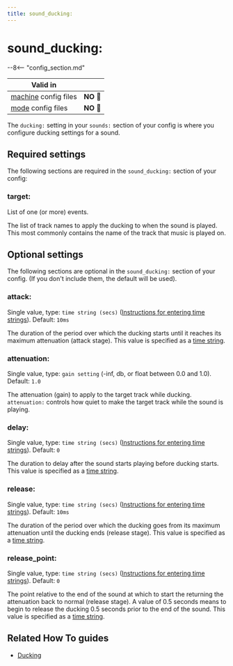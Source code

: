 ```yaml
---
title: sound_ducking:
---
```


# sound_ducking:


--8<-- "config_section.md"

| Valid in | |
|-----|:----:|
|[machine](instructions/machine_config.md) config files |**NO** :no_entry_sign:|
|[mode](instructions/mode_config.md) config files|**NO** :no_entry_sign:|

The `ducking:` setting in your `sounds:` section of your config is where
you configure ducking settings for a sound.

## Required settings

The following sections are required in the `sound_ducking:` section of
your config:

### target:

List of one (or more) events.

The list of track names to apply the ducking to when the sound is
played. This most commonly contains the name of the track that music is
played on.

## Optional settings

The following sections are optional in the `sound_ducking:` section of
your config. (If you don't include them, the default will be used).

### attack:

Single value, type: `time string (secs)`
([Instructions for entering time strings](instructions/time_strings.md)). Default: `10ms`

The duration of the period over which the ducking starts until it
reaches its maximum attenuation (attack stage). This value is specified
as a [time string](instructions/time_strings.md).

### attenuation:

Single value, type: `gain setting` (-inf, db, or float between 0.0 and
1.0). Default: `1.0`

The attenuation (gain) to apply to the target track while ducking.
`attenuation:` controls how quiet to make the target track while the
sound is playing.

### delay:

Single value, type: `time string (secs)`
([Instructions for entering time strings](instructions/time_strings.md)). Default: `0`

The duration to delay after the sound starts playing before ducking
starts. This value is specified as a
[time string](instructions/time_strings.md).

### release:

Single value, type: `time string (secs)`
([Instructions for entering time strings](instructions/time_strings.md)). Default: `10ms`

The duration of the period over which the ducking goes from its maximum
attenuation until the ducking ends (release stage). This value is
specified as a
[time string](instructions/time_strings.md).

### release_point:

Single value, type: `time string (secs)`
([Instructions for entering time strings](instructions/time_strings.md)). Default: `0`

The point relative to the end of the sound at which to start the
returning the attenuation back to normal (release stage). A value of 0.5
seconds means to begin to release the ducking 0.5 seconds prior to the
end of the sound. This value is specified as a
[time string](instructions/time_strings.md).

## Related How To guides

* [Ducking](../mc/sound/ducking.md)
